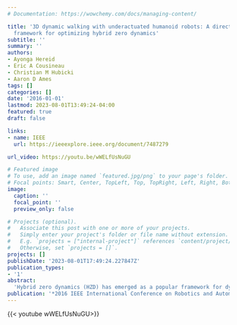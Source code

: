 ```yaml
---
# Documentation: https://wowchemy.com/docs/managing-content/

title: '3D dynamic walking with underactuated humanoid robots: A direct collocation
  framework for optimizing hybrid zero dynamics'
subtitle: ''
summary: ''
authors:
- Ayonga Hereid
- Eric A Cousineau
- Christian M Hubicki
- Aaron D Ames
tags: []
categories: []
date: '2016-01-01'
lastmod: 2023-08-01T13:49:24-04:00
featured: true
draft: false

links:
- name: IEEE
  url: https://ieeexplore.ieee.org/document/7487279

url_video: https://youtu.be/wWELfUsNuGU

# Featured image
# To use, add an image named `featured.jpg/png` to your page's folder.
# Focal points: Smart, Center, TopLeft, Top, TopRight, Left, Right, BottomLeft, Bottom, BottomRight.
image:
  caption: ''
  focal_point: ''
  preview_only: false

# Projects (optional).
#   Associate this post with one or more of your projects.
#   Simply enter your project's folder or file name without extension.
#   E.g. `projects = ["internal-project"]` references `content/project/deep-learning/index.md`.
#   Otherwise, set `projects = []`.
projects: []
publishDate: '2023-08-01T17:49:24.227847Z'
publication_types:
- '1'
abstract: 
  'Hybrid zero dynamics (HZD) has emerged as a popular framework for dynamic and underactuated bipedal walking, but has significant implementation difficulties when applied to the high degrees of freedom present in humanoid robots. The primary impediment is the process of gait design-it is difficult for optimizers to converge on a viable set of virtual constraints defining a gait. This paper presents a methodology that allows for the fast and reliable generation of efficient multi-contact robotic walking gaits through the framework of HZD, even in the presence of underactuation. To achieve this goal, we unify methods from trajectory optimization with the control framework of multi-domain hybrid zero dynamics. By formulating a novel optimization problem in the context of direct collocation and generating analytic Jacobians for the constraints, solving the resulting nonlinear program becomes tractable for large-scale nonlinear programming solvers, even for systems as high-dimensional as humanoid robots. We experimentally validated our methodology on the spring-legged prototype humanoid, DURUS, showing that the optimization approach yields dynamic and stable 3D walking gaits.'
publication: '*2016 IEEE International Conference on Robotics and Automation (ICRA)*'
---
```


{{< youtube wWELfUsNuGU>}}